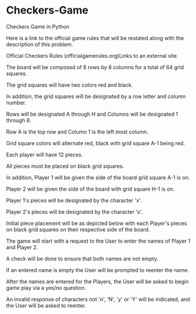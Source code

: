 # Checkers-Game
Checkers Game in Python

Here is a link to the official game rules that will be restated along with the description of this problem.

Official Checkers Rules (officialgamerules.org)Links to an external site.

The board will be composed of 8 rows by 8 columns for a total of 64 grid squares.

The grid squares will have two colors red and black.

In addition, the grid squares will be designated by a row letter and column number.

Rows will be designated A through H and Columns will be designated 1 through 8.

Row A is the top row and Column 1 is the left most column.

Grid square colors will alternate red, black with grid square A-1 being red.

Each player will have 12 pieces.

All pieces must be placed on black grid squares.

In addition, Player 1 will be given the side of the board grid square A-1 is on.

Player 2 will be given the side of the board with grid square H-1 is on.

Player 1's pieces will be designated by the character 'x'.

Player 2's pieces will be designated by the character 'o'.

Initial piece placement will be as depicted below with each Player's pieces on black grid squares on their respective side of the board.

The game will start with a request to the User to enter the names of Player 1 and Player 2.

A check will be done to ensure that both names are not empty.

If an entered name is empty the User will be prompted to reenter the name.

After the names are entered for the Players, the User will be asked to begin game play via a yes/no question.

An invalid response of characters not 'n', 'N', 'y' or 'Y' will be indicated, and the User will be asked to reenter.
